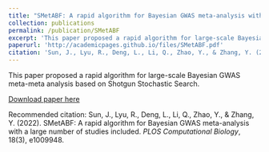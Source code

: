 ```yaml
---
title: "SMetABF: A rapid algorithm for Bayesian GWAS meta-analysis with a large number of studies included."
collection: publications
permalink: /publication/SMetABF
excerpt: 'This paper proposed a rapid algorithm for large-scale Bayesian GWAS meta-meta analysis based on Shotgun Stochastic Search.'
paperurl: 'http://academicpages.github.io/files/SMetABF.pdf'
citation: 'Sun, J., Lyu, R., Deng, L., Li, Q., Zhao, Y., & Zhang, Y. (2022). SMetABF: A rapid algorithm for Bayesian GWAS meta-analysis with a large number of studies included. PLOS Computational Biology, 18(3), e1009948. '
---
```

This paper proposed a rapid algorithm for large-scale Bayesian GWAS meta-meta analysis based on Shotgun Stochastic Search.

[Download paper here](http://academicpages.github.io/files/paper1.pdf)

Recommended citation: Sun, J., Lyu, R., Deng, L., Li, Q., Zhao, Y., & Zhang, Y. (2022). SMetABF: A rapid algorithm for Bayesian GWAS meta-analysis with a large number of studies included. <i>PLOS Computational Biology</i>, 18(3), e1009948. 
